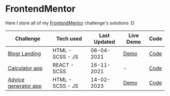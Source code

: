 # FrontendMentor
Here I store all of my [FrontendMentor](https://www.frontendmentor.io/home) challenge's solutions :D

| Challenge | Tech used | Last Updated | Live Demo | Code |
| --- | --- | --- | --- | --- |
| [Blogr Landing](https://www.frontendmentor.io/challenges/blogr-landing-page-EX2RLAApP) | HTML - SCSS - JS | 06-04-2021 | [Demo](blogr-challenge-juanbravozu.netlify.app) | [Code](https://github.com/juanbravozu/FrontendMentor/tree/master/Blogr-landing-challenge-master) |
| [Calculator app](https://www.frontendmentor.io/challenges/calculator-app-9lteq5N29) | REACT - SCSS | 16-11-2021 | - | [Code](https://github.com/juanbravozu/FrontendMentor/tree/master/calculator-app) |
| [Advice generator app](https://www.frontendmentor.io/challenges/advice-generator-app-QdUG-13db) | HTML - SCSS - JS | 14-02-2023 | [Demo](https://advice-generator-app-tau-smoky.vercel.app/) | [Code](https://github.com/juanbravozu/FrontendMentor/tree/master/advice-generator-app) |

